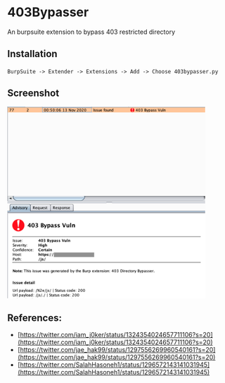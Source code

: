# 403Bypasser
An burpsuite extension to bypass 403 restricted directory

## Installation

`BurpSuite -> Extender -> Extensions -> Add -> Choose 403bypasser.py`

## Screenshot
<img src="ScreenShot.png" width="450"/>

## References:
* [https://twitter.com/iam_j0ker/status/1324354024657711106?s=20](https://twitter.com/iam_j0ker/status/1324354024657711106?s=20)
* [https://twitter.com/jae_hak99/status/1297556269960540161?s=20](https://twitter.com/jae_hak99/status/1297556269960540161?s=20)
* [https://twitter.com/SalahHasoneh1/status/1296572143141031945](https://twitter.com/SalahHasoneh1/status/1296572143141031945)
